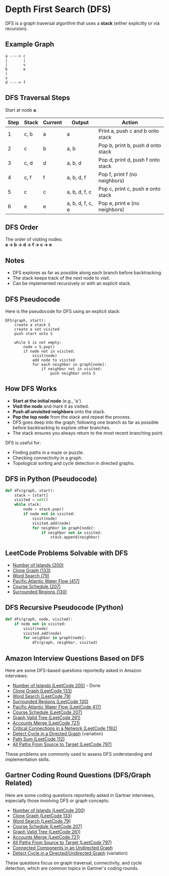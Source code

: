 # Depth First Search (DFS)

DFS is a graph traversal algorithm that uses a **stack** (either explicitly or via recursion).

## Example Graph

```
a ----> c
|       |
|       v
b       e
|
v
d ----> f
```

## DFS Traversal Steps

Start at node **a**.

| Step | Stack         | Current | Output | Action                                      |
|------|--------------|---------|--------|---------------------------------------------|
| 1    | c, b         | a       | a      | Print a, push c and b onto stack            |
| 2    | c            | b       | a, b   | Pop b, print b, push d onto stack           |
| 3    | c, d         | d       | a, b, d| Pop d, print d, push f onto stack           |
| 4    | c, f         | f       | a, b, d, f | Pop f, print f (no neighbors)           |
| 5    | c            | c       | a, b, d, f, c | Pop c, print c, push e onto stack     |
| 6    | e            | e       | a, b, d, f, c, e | Pop e, print e (no neighbors)      |

## DFS Order

The order of visiting nodes:  
**a → b → d → f → c → e**

## Notes

- DFS explores as far as possible along each branch before backtracking.
- The stack keeps track of the next node to visit.
- Can be implemented recursively or with an explicit stack.

## DFS Pseudocode

Here is the pseudocode for DFS using an explicit stack:

```
DFS(graph, start):
    create a stack S
    create a set visited
    push start onto S

    while S is not empty:
        node = S.pop()
        if node not in visited:
            visit(node)
            add node to visited
            for each neighbor in graph[node]:
                if neighbor not in visited:
                    push neighbor onto S
```

## How DFS Works

- **Start at the initial node** (e.g., 'a').
- **Visit the node** and mark it as visited.
- **Push all unvisited neighbors** onto the stack.
- **Pop the top node** from the stack and repeat the process.
- DFS goes deep into the graph, following one branch as far as possible before backtracking to explore other branches.
- The stack ensures you always return to the most recent branching point.

DFS is useful for:
- Finding paths in a maze or puzzle.
- Checking connectivity in a graph.
- Topological sorting and cycle detection in directed graphs.

## DFS in Python (Pseudocode)

```python
def dfs(graph, start):
    stack = [start]
    visited = set()
    while stack:
        node = stack.pop()
        if node not in visited:
            visit(node)
            visited.add(node)
            for neighbor in graph[node]:
                if neighbor not in visited:
                    stack.append(neighbor)
```

## LeetCode Problems Solvable with DFS

- [Number of Islands (200)](https://leetcode.com/problems/number-of-islands/)
- [Clone Graph (133)](https://leetcode.com/problems/clone-graph/)
- [Word Search (79)](https://leetcode.com/problems/word-search/)
- [Pacific Atlantic Water Flow (417)](https://leetcode.com/problems/pacific-atlantic-water-flow/)
- [Course Schedule (207)](https://leetcode.com/problems/course-schedule/)
- [Surrounded Regions (130)](https://leetcode.com/problems/surrounded-regions/)

## DFS Recursive Pseudocode (Python)

```python
def dfs(graph, node, visited):
    if node not in visited:
        visit(node)
        visited.add(node)
        for neighbor in graph[node]:
            dfs(graph, neighbor, visited)
```

## Amazon Interview Questions Based on DFS

Here are some DFS-based questions reportedly asked in Amazon interviews:

- [Number of Islands (LeetCode 200)](https://leetcode.com/problems/number-of-islands/) - Done
- [Clone Graph (LeetCode 133)](https://leetcode.com/problems/clone-graph/) 
- [Word Search (LeetCode 79)](https://leetcode.com/problems/word-search/)
- [Surrounded Regions (LeetCode 130)](https://leetcode.com/problems/surrounded-regions/)
- [Pacific Atlantic Water Flow (LeetCode 417)](https://leetcode.com/problems/pacific-atlantic-water-flow/)
- [Course Schedule (LeetCode 207)](https://leetcode.com/problems/course-schedule/)
- [Graph Valid Tree (LeetCode 261)](https://leetcode.com/problems/graph-valid-tree/)
- [Accounts Merge (LeetCode 721)](https://leetcode.com/problems/accounts-merge/)
- [Critical Connections in a Network (LeetCode 1192)](https://leetcode.com/problems/critical-connections-in-a-network/)
- [Detect Cycle in a Directed Graph](https://leetcode.com/problems/course-schedule/) (variation)
- [Path Sum (LeetCode 112)](https://leetcode.com/problems/path-sum/)
- [All Paths From Source to Target (LeetCode 797)](https://leetcode.com/problems/all-paths-from-source-to-target/)

These problems are commonly used to assess DFS understanding and implementation skills.

## Gartner Coding Round Questions (DFS/Graph Related)

Here are some coding questions reportedly asked in Gartner interviews, especially those involving DFS or graph concepts:

- [Number of Islands (LeetCode 200)](https://leetcode.com/problems/number-of-islands/)
- [Clone Graph (LeetCode 133)](https://leetcode.com/problems/clone-graph/)
- [Word Search (LeetCode 79)](https://leetcode.com/problems/word-search/)
- [Course Schedule (LeetCode 207)](https://leetcode.com/problems/course-schedule/)
- [Graph Valid Tree (LeetCode 261)](https://leetcode.com/problems/graph-valid-tree/)
- [Accounts Merge (LeetCode 721)](https://leetcode.com/problems/accounts-merge/)
- [All Paths From Source to Target (LeetCode 797)](https://leetcode.com/problems/all-paths-from-source-to-target/)
- [Connected Components in an Undirected Graph](https://leetcode.com/problems/number-of-connected-components-in-an-undirected-graph/)
- [Detect Cycle in a Directed/Undirected Graph](https://leetcode.com/problems/course-schedule/) (variation)

These questions focus on graph traversal, connectivity, and cycle detection, which are common topics in Gartner's coding rounds.